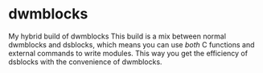 # dwmblocks
My hybrid build of dwmblocks
This build is a mix between normal dwmblocks and dsblocks, which means you can use *both* C functions and external commands to write modules. This way you get the efficiency of dsblocks with the convenience of dwmblocks.
